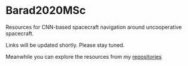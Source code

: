 # Barad2020MSc
Resources for CNN-based spacecraft navigation around uncooperative spacecraft.

Links will be updated shortly. Please stay tuned.

Meanwhile you can explore the resources from my [repositories](https://github.com/kuldeepbrd1?tab=repositories)
